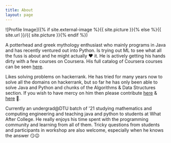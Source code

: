 ```yaml
---
title: About
layout: page
---
```

![Profile Image]({% if site.external-image %}{{ site.picture }}{% else %}{{ site.url }}/{{ site.picture }}{% endif %})

<p>
    A potterhead and greek mythology enthusiast who mainly programs in Java and has recently ventured out 
    into Python. Is trying out ML to see what all the fuss is about and he might actually ❤ it. He is 
    actively getting his hands dirty with a few courses on Coursera. His full catalog of Coursera courses
    can be seen 
    <a href="https://github.com/anishLearnsToCode/course-list">here</a>.
</p>

<p>
    Likes solving problems on hackerrank. He has tried for many years now to solve all the domains on 
    hackerrank, but so far he has only been able to solve Java and Python and chunks of the Algorithms & 
    Data Structures section. If you wish to have mercy on him then please contribute 
    <a href="https://github.com/anishLearnsToCode/hackerrank-data-structures">here</a> & 
    <a href="https://github.com/anishLearnsToCode/hackerrank-algorithms">here</a> 🙏.
</p>

<p>
    Currently an undergrad@DTU batch of '21 studying mathematics and computing engineering and teaching 
    java and python to students at What After College. He really enjoys his time spent with the programming
    community and learning from all of them. Tricky questions from students and participants in workshop
    are also welcome, especially when he knows the answer 😏😉 
</p>

